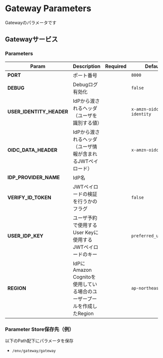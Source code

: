 # Gateway Parameters

Gatewayのパラメータです

## Gatewayサービス

### Parameters

| Param | Description | Required | Default |
| --- | --- | --- | --- |
| **PORT** | ポート番号 | | `8000` |
| **DEBUG** | Debugログ有効化 | | `false` |
| **USER_IDENTITY_HEADER** | IdPから渡されるヘッダ（ユーザを識別する値） | | `x-amzn-oidc-identity` |
| **OIDC_DATA_HEADER** | IdPから渡されるヘッダ（ユーザ情報が含まれるJWTペイロード） | | `x-amzn-oidc-data` |
| **IDP_PROVIDER_NAME** | IdP名 | | |
| **VERIFY_ID_TOKEN** | JWTペイロードの検証を行うかのフラグ | | `false` |
| **USER_IDP_KEY** | ユーザ予約で使用するUser Keyに使用するJWTペイロードのキー | | `preferred_username` |
| **REGION** | IdPに Amazon Cognitoを使用している場合のユーザープールを作成したRegion | | `ap-northeast-1` |

### Parameter Store保存先（例）

以下のPath配下にパラメータを保存

- `/env/gateway/gateway`
